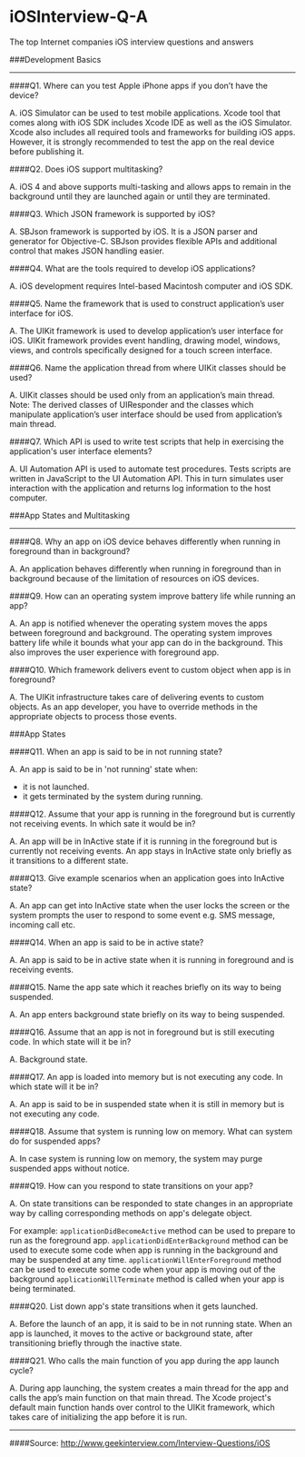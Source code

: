 # iOSInterview-Q-A
The top Internet companies iOS interview questions and answers

###Development Basics

---

####Q1. Where can you test Apple iPhone apps if you don’t have the device?

A. iOS Simulator can be used to test mobile applications. Xcode tool that comes along with iOS SDK includes Xcode IDE as well as the iOS Simulator. Xcode also includes all required tools and frameworks for building iOS apps.  However, it is strongly recommended to test the app on the real device before publishing it.

####Q2. Does iOS support multitasking? 

A. iOS 4 and above supports multi-tasking and allows apps to remain in the background until they are launched again or until they are terminated.  

####Q3. Which JSON framework is supported by iOS? 

A. SBJson framework is supported by iOS.  It is a JSON parser and generator for Objective-C. SBJson provides flexible APIs and additional control that makes JSON handling easier.

####Q4. What are the tools required to develop iOS applications? 

A. iOS development requires Intel-based Macintosh computer and iOS SDK.

####Q5. Name the framework that is used to construct application’s user interface for iOS. 

A. The UIKit framework is used to develop application’s user interface for iOS. UIKit framework provides event handling, drawing model, windows, views, and controls specifically designed for a touch screen interface.

####Q6. Name the application thread from where UIKit classes should be used? 

A. UIKit classes should be used only from an application’s main thread.  Note: The derived classes of UIResponder and the classes which manipulate application’s user interface should be used from application’s main thread. 

####Q7. Which API is used to write test scripts that help in exercising the application's user interface elements? 

A. UI Automation API is used to automate test procedures. Tests scripts are written in JavaScript to the UI Automation API.  This in turn simulates user interaction with the application and returns log information to the host computer.


###App States and Multitasking

--- 

####Q8. Why an app on iOS device behaves differently when running in foreground than in background? 

A. An application behaves differently when running in foreground than in background because of the limitation of resources on iOS devices.

####Q9. How can an operating system improve battery life while running an app? 

A. An app is notified whenever the operating system moves the apps between foreground and background.  The operating system improves battery life while it bounds what your app can do in the background. This also improves the user experience with foreground app.

####Q10. Which framework delivers event to custom object when app is in foreground? 

A. The UIKit infrastructure takes care of delivering events to custom objects. As an app developer, you have to override methods in the appropriate objects to process those events.

###App States

####Q11. When an app is said to be in not running state? 

A. An app is said to be in 'not running' state when: 
- it is not launched. 
- it gets terminated by the system during running.

####Q12. Assume that your app is running in the foreground but is currently not receiving events. In which sate it would be in? 

A. An app will be in InActive state if it is running in the foreground but is currently not receiving events. An app stays in InActive state only briefly as it transitions to a different state.

####Q13. Give example scenarios when an application goes into InActive state? 

A. An app can get into InActive state when the user locks the screen or the system prompts the user to respond to some event e.g. SMS message, incoming call etc.

####Q14. When an app is said to be in active state? 

A. An app is said to be in active state when it is running in foreground and is receiving events.

####Q15. Name the app sate which it reaches briefly on its way to being suspended.

A. An app enters background state briefly on its way to being suspended.

####Q16. Assume that an app is not in foreground but is still executing code. In which state will it be in? 

A. Background state.

####Q17. An app is loaded into memory but is not executing any code. In which state will it be in? 

A. An app is said to be in suspended state when it is still in memory but is not executing any code.

####Q18. Assume that system is running low on memory. What can system do for suspended apps? 

A. In case system is running low on memory, the system may purge suspended apps without notice.

####Q19. How can you respond to state transitions on your app? 

A. On state transitions can be responded to state changes in an appropriate way by calling corresponding methods on app's delegate object.

For example: 
`applicationDidBecomeActive` method can be used to prepare to run as the foreground app. 
`applicationDidEnterBackground` method can be used to execute some code when app is running in the background and may be suspended at any time. 
`applicationWillEnterForeground` method can be used to execute some code when your app is moving out of the background 
`applicationWillTerminate` method is called when your app is being terminated.

####Q20. List down app's state transitions when it gets launched. 

A. Before the launch of an app, it is said to be in not running state.
When an app is launched, it moves to the active or background state, after transitioning briefly through the inactive state.

####Q21. Who calls the main function of you app during the app launch cycle? 

A. During app launching, the system creates a main thread for the app and calls the app’s main function on that main thread. The Xcode project's default main function hands over control to the UIKit framework, which takes care of initializing the app before it is run.


-----
####Source: http://www.geekinterview.com/Interview-Questions/iOS

